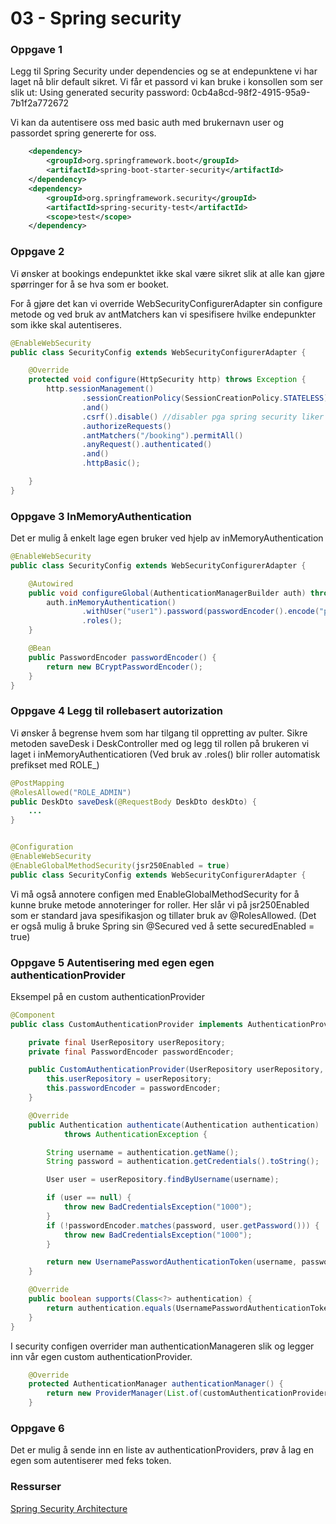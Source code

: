 # 03 - Spring security

### Oppgave 1

Legg til Spring Security under dependencies og se at endepunktene vi har laget nå blir default sikret. Vi får et passord vi kan bruke i konsollen som ser slik ut: Using generated security password: 0cb4a8cd-98f2-4915-95a9-7b1f2a772672

Vi kan da autentisere oss med basic auth med brukernavn user og passordet spring genererte for oss. 

```xml
    <dependency>
        <groupId>org.springframework.boot</groupId>
        <artifactId>spring-boot-starter-security</artifactId>
    </dependency>
    <dependency>
        <groupId>org.springframework.security</groupId>
        <artifactId>spring-security-test</artifactId>
        <scope>test</scope>
    </dependency>
```

### Oppgave 2 
Vi ønsker at bookings endepunktet ikke skal være sikret slik at alle kan gjøre spørringer for å se hva som er booket. 

For å gjøre det kan vi override WebSecurityConfigurerAdapter sin configure metode og ved bruk av antMatchers kan vi spesifisere hvilke endepunkter som ikke skal autentiseres. 

```java
@EnableWebSecurity
public class SecurityConfig extends WebSecurityConfigurerAdapter {

    @Override
    protected void configure(HttpSecurity http) throws Exception {
        http.sessionManagement()
                .sessionCreationPolicy(SessionCreationPolicy.STATELESS)
                .and()
                .csrf().disable() //disabler pga spring security liker ikke kall fra Postman uten videre
                .authorizeRequests()
                .antMatchers("/booking").permitAll()
                .anyRequest().authenticated()
                .and()
                .httpBasic();

    }
}
```

### Oppgave 3 InMemoryAuthentication
Det er mulig å enkelt lage egen bruker ved hjelp av inMemoryAuthentication 


```java
@EnableWebSecurity
public class SecurityConfig extends WebSecurityConfigurerAdapter {

    @Autowired
    public void configureGlobal(AuthenticationManagerBuilder auth) throws Exception {
        auth.inMemoryAuthentication()
                .withUser("user1").password(passwordEncoder().encode("password"))
                .roles();
    }

    @Bean
    public PasswordEncoder passwordEncoder() {
        return new BCryptPasswordEncoder();
    }
}
```

### Oppgave 4 Legg til rollebasert autorization

Vi ønsker å begrense hvem som har tilgang til oppretting av pulter. Sikre metoden saveDesk i DeskController med og legg til rollen på brukeren vi laget i inMemoryAuthenticatioren (Ved bruk av .roles() blir roller automatisk prefikset med ROLE_) 
```java
@PostMapping
@RolesAllowed("ROLE_ADMIN")
public DeskDto saveDesk(@RequestBody DeskDto deskDto) {
    ...
}


@Configuration
@EnableWebSecurity
@EnableGlobalMethodSecurity(jsr250Enabled = true)
public class SecurityConfig extends WebSecurityConfigurerAdapter {
```
Vi må også annotere configen med EnableGlobalMethodSecurity for å kunne bruke metode annoteringer for roller. Her slår vi på jsr250Enabled som er standard java spesifikasjon og tillater bruk av @RolesAllowed. (Det er også mulig å bruke Spring sin @Secured ved å sette securedEnabled = true)

### Oppgave 5 Autentisering med egen egen authenticationProvider
Eksempel på en custom authenticationProvider

```java
@Component
public class CustomAuthenticationProvider implements AuthenticationProvider {

    private final UserRepository userRepository;
    private final PasswordEncoder passwordEncoder;

    public CustomAuthenticationProvider(UserRepository userRepository, PasswordEncoder passwordEncoder) {
        this.userRepository = userRepository;
        this.passwordEncoder = passwordEncoder;
    }

    @Override
    public Authentication authenticate(Authentication authentication)
            throws AuthenticationException {

        String username = authentication.getName();
        String password = authentication.getCredentials().toString();

        User user = userRepository.findByUsername(username);

        if (user == null) {
            throw new BadCredentialsException("1000");
        }
        if (!passwordEncoder.matches(password, user.getPassword())) {
            throw new BadCredentialsException("1000");
        }

        return new UsernamePasswordAuthenticationToken(username, password, List.of(new SimpleGrantedAuthority(user.getRole())));
    }

    @Override
    public boolean supports(Class<?> authentication) {
        return authentication.equals(UsernamePasswordAuthenticationToken.class);
    }
}
```

I security configen overrider man authenticationManageren slik og legger inn vår egen custom authenticationProvider.

```java
    @Override
    protected AuthenticationManager authenticationManager() {
        return new ProviderManager(List.of(customAuthenticationProvider));
    }
```

### Oppgave 6 
Det er mulig å sende inn en liste av authenticationProviders, prøv å lag en egen som autentiserer med feks token. 



### Ressurser
[Spring Security Architecture](https://spring.io/guides/topicals/spring-security-architecture)
